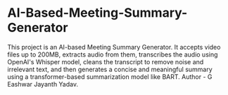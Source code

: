 # AI-Based-Meeting-Summary-Generator
This project is an AI-based Meeting Summary Generator. It accepts video files up to 200MB, extracts audio from them, transcribes the audio using OpenAI's Whisper model, cleans the transcript to remove noise and irrelevant text, and then generates a concise and meaningful summary using a transformer-based summarization model like BART.
Author - G Eashwar Jayanth Yadav.
